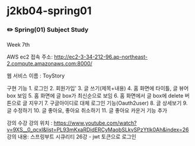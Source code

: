 # j2kb04-spring01
### ✏️ Spring(01) Subject Study


Week 7th

AWS ec2 접속 주소: http://ec2-3-34-212-96.ap-northeast-2.compute.amazonaws.com:8000/

웹 서비스 이름 : ToyStory 

구현 기능 
    1. 로그인
    2. 회원가입'
    3. 글 쓰기(제목+내용) 
    4. 홈 화면에 타이틀, 글 뷰어 box 보임
    5. 홈 화면에 글 box가 최신순으로 보임 
    6. 홈 화면에서 글 box에 delete 버튼으로 글 지우기 
    7. 구글아이디로 대체 로그인 기능(Oauth2user)
    8. 글 상세보기 
    9. 글 수정하기
    10. 글 좋아요, 좋아요 취소하기 
    11. 글 좋아요 카운거 기능 추가 
    

강의 수강
강의 위치 : https://www.youtube.com/watch?v=9XS__0_qcxI&list=PL93mKxaRDidERCyMaobSLkvSPzYtIk0Ah&index=26
강의 내용:  스프링부트 시큐리티 26강 - jwt 토큰으로 로그인

